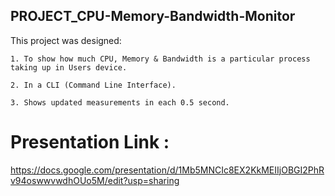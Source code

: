 ## PROJECT_CPU-Memory-Bandwidth-Monitor


This project was designed:

    1. To show how much CPU, Memory & Bandwidth is a particular process taking up in Users device.
    
    2. In a CLI (Command Line Interface).
    
    3. Shows updated measurements in each 0.5 second.

# Presentation Link :
https://docs.google.com/presentation/d/1Mb5MNCIc8EX2KkMEIIjOBGI2PhRv94oswwvwdhOUo5M/edit?usp=sharing
